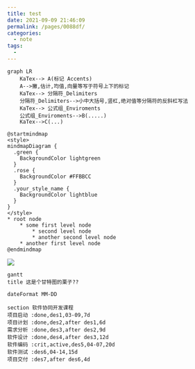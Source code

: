 ```yaml
---
title: test
date: 2021-09-09 21:46:09
permalink: /pages/0088df/
categories:
  - note
tags:
  - 
---
```

```mermaid
graph LR
	KaTex--> A(标记 Accents) 
	A-->撇,估计,均值,向量等写于符号上下的标记
	KaTex--> 分隔符_Delimiters
	分隔符_Delimiters-->小中大括号,竖杠,绝对值等分隔符的反斜杠写法
	KaTex--> 公式组_Enviroments
	公式组_Enviroments-->B(.....)
	KaTex-->C(...)
```
```plantuml
@startmindmap
<style>
mindmapDiagram {
  .green {
    BackgroundColor lightgreen
  }
  .rose {
    BackgroundColor #FFBBCC
  }
  .your_style_name {
    BackgroundColor lightblue
  }
}
</style>
* root node
	* some first level node
		* second level node
		* another second level node
	* another first level node
@endmindmap
```
![](https://www.plantuml.com/plantuml/svg/SoWkIImgAStDuN80it8pyr9o4mkuj1Iy4iiIWvEBCWjAk3Yr59vrBd-niEV9ZgudExgVJMlduWIAFMtRydpVNeMCafA2OYjz_VJCaepI9Bta_5pztCBAmioyzBJKl7HzfvpyTFtCukBIr69z8v1HJ_REUJvbnTFvyrzEtWVYlvo-zcbFAuXLaf5P3AAJ4tDoz1CB2d8gzPE0xW49FUsR_tHUDvT3Aj1vK2U2s4270m00)


```mermaid
gantt
title 这是个甘特图的栗子??

dateFormat MM-DD

section 软件协同开发课程
项目启动 :done,des1,03-09,7d
项目计划 :done,des2,after des1,6d
需求分析 :done,des3,after des2,9d
软件设计 :done,des4,after des3,12d
软件编码 :crit,active,des5,04-07,20d
软件测试 :des6,04-14,15d
项目交付 :des7,after des6,4d
```

